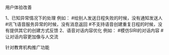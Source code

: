 用户体验改善

1、已知异常情况下的处理
例如：
#给别人发送日程失败的时候，没有通知发送人
#讯飞语音服务异常的时候，没有消息返回
#不支持语音创建重复日程的时候，没有提供其它的创建方式反馈
2、语音对话内容优化
例如：
#模仿SIRI的对话内容
#让对话内容更加像与人交流

针对教育机构推广功能
